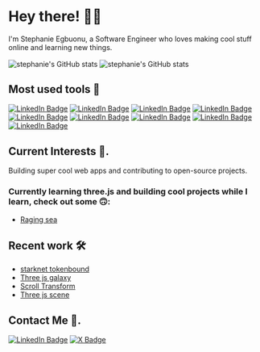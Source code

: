 # Hey there! 👋🏾

I'm Stephanie Egbuonu, a Software Engineer who loves making cool stuff online and learning new things.

<img align="center" src="https://github-readme-stats.vercel.app/api?username=stephanniegb&show_icons=true&include_all_commits=true&hide_border=true&theme=transparent" alt="stephanie's GitHub stats" /> <img align="center" src="https://github-readme-stats.vercel.app/api/top-langs/?username=stephanniegb&langs_count=8&layout=compact&hide_border=true&theme=transparent" alt="stephanie's GitHub stats" />

## Most used tools 🧰

[![LinkedIn Badge](https://img.shields.io/badge/-Three.js-000000?style=for-the-badge&logo=three.js&logoColor=white&link=https://threejs.org/)](https://threejs.org/)
[![LinkedIn Badge](https://img.shields.io/badge/-Next.js-ffffff?style=for-the-badge&logo=next.js&logoColor=black&link=https://nextjs.org/)](https://nextjs.org/)
[![LinkedIn Badge](https://img.shields.io/badge/-Framer-007bff?style=for-the-badge&logo=framer&logoColor=white&link=https://www.framer.com/motion/)](https://www.framer.com/motion/)
[![LinkedIn Badge](https://img.shields.io/badge/-React.js-202329?style=for-the-badge&logo=react&logoColor=1ca0f1&link=https://react.dev/)](https://react.dev/)
[![LinkedIn Badge](https://img.shields.io/badge/-Typescript-007ACC?style=for-the-badge&logo=typescript&logoColor=white&link=https://www.typescriptlang.org/)](https://www.typescriptlang.org/)
[![LinkedIn Badge](https://img.shields.io/badge/-Javascript-f7df1e?style=for-the-badge&logo=javascript&logoColor=black&link=https://www.javascript.com/)](https://www.javascript.com/)
[![LinkedIn Badge](https://img.shields.io/badge/-CSS3-264de4?style=for-the-badge&logo=css3&logoColor=white&link=https://www.w3schools.com/css/)](https://www.w3schools.com/css/)
[![LinkedIn Badge](https://img.shields.io/badge/-HTML5-E34F26?style=for-the-badge&logo=html5&logoColor=white&link=https://www.w3schools.com/html/)](https://www.w3schools.com/html/)
[![LinkedIn Badge](https://img.shields.io/badge/-Git-ffffff?style=for-the-badge&logo=git&logoColor=F05032&link=https://git-scm.com/)](https://git-scm.com/)

## Current Interests 🚀.

Building super cool web apps and contributing to open-source projects.

  ### Currently learning three.js and building cool projects while I learn, check out some 🙃:
  
   - [Raging sea](https://29-raging-sea-theta.vercel.app/)

## Recent work 🛠

- [starknet tokenbound](https://starknet-tokenbound.com/)
- [Three js galaxy](https://three-js-galaxy-silk.vercel.app/)
- [Scroll Transform](https://scroll-transform-recreate.vercel.app)
- [Three js scene](https://nuxt-scene.vercel.app/)

## Contact Me 💬.

[![LinkedIn Badge](https://img.shields.io/badge/-LinkedIn-1ca0f1?style=for-the-badge&logo=linkedin&logoColor=white&link=https://www.linkedin.com/in/stephanie-egbuonu-809aa120a)](https://www.linkedin.com/in/stephanie-egbuonu-809aa120a)
[![X Badge](https://img.shields.io/badge/-@stephanniegb-ffffff?style=for-the-badge&logo=x&logoColor=black&link=https://twitter.com/Stephanniegb)](https://twitter.com/Stephanniegb)
